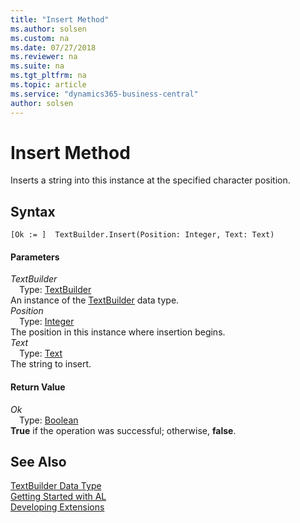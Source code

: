 ```yaml
---
title: "Insert Method"
ms.author: solsen
ms.custom: na
ms.date: 07/27/2018
ms.reviewer: na
ms.suite: na
ms.tgt_pltfrm: na
ms.topic: article
ms.service: "dynamics365-business-central"
author: solsen
---
```

[//]: # (START>DO_NOT_EDIT)
[//]: # (IMPORTANT:Do not edit any of the content between here and the END>DO_NOT_EDIT.)
[//]: # (Any modifications should be made in the .resx files in the ModernDev repo.)
# Insert Method
Inserts a string into this instance at the specified character position.

## Syntax
```
[Ok := ]  TextBuilder.Insert(Position: Integer, Text: Text)
```
#### Parameters
*TextBuilder*  
&emsp;Type: [TextBuilder](textbuilder-data-type.md)  
An instance of the [TextBuilder](textbuilder-data-type.md) data type.  
*Position*  
&emsp;Type: [Integer](integer-data-type.md)  
The position in this instance where insertion begins.  
*Text*  
&emsp;Type: [Text](text-data-type.md)  
The string to insert.  


#### Return Value
*Ok*  
&emsp;Type: [Boolean](boolean-data-type.md)  
**True** if the operation was successful; otherwise, **false**.  
  


[//]: # (IMPORTANT: END>DO_NOT_EDIT)
## See Also
[TextBuilder Data Type](textbuilder-data-type.md)  
[Getting Started with AL](../devenv-get-started.md)  
[Developing Extensions](../devenv-dev-overview.md)